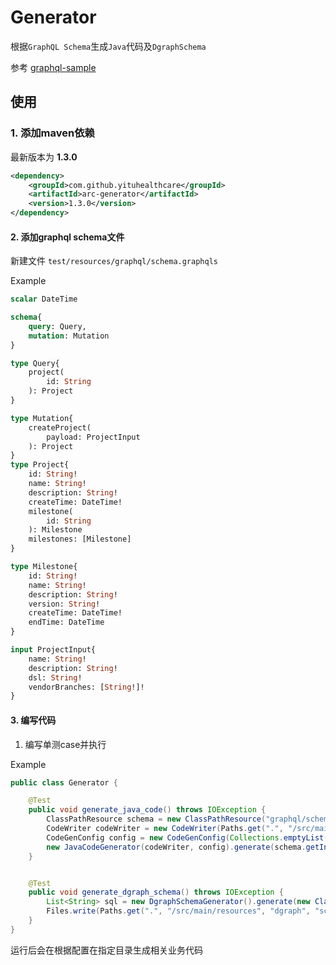 # Generator

根据`GraphQL Schema`生成`Java`代码及`DgraphSchema`

参考 [graphql-sample](./generator/src/test/java/ai/care/arc/generator/codegen/GeneratorIntegralTest.java)

## 使用

### 1. 添加maven依赖

最新版本为 **1.3.0**

```xml
<dependency>
    <groupId>com.github.yituhealthcare</groupId>
    <artifactId>arc-generator</artifactId>
    <version>1.3.0</version>
</dependency>
```
#### 2. 添加graphql schema文件 

新建文件 `test/resources/graphql/schema.graphqls`

Example

```graphql
scalar DateTime

schema{
    query: Query,
    mutation: Mutation
}

type Query{
    project(
        id: String
    ): Project
}

type Mutation{
    createProject(
        payload: ProjectInput
    ): Project
}
type Project{
    id: String!
    name: String!
    description: String!
    createTime: DateTime!
    milestone(
        id: String
    ): Milestone
    milestones: [Milestone]
}

type Milestone{
    id: String!
    name: String!
    description: String!
    version: String!
    createTime: DateTime!
    endTime: DateTime
}

input ProjectInput{
    name: String!
    description: String!
    dsl: String!
    vendorBranches: [String!]!
}
```

#### 3. 编写代码

1. 编写单测case并执行

Example

```java
public class Generator {

    @Test
    public void generate_java_code() throws IOException {
        ClassPathResource schema = new ClassPathResource("graphql/schema.graphqls");
        CodeWriter codeWriter = new CodeWriter(Paths.get(".", "/src/main/java"));
        CodeGenConfig config = new CodeGenConfig(Collections.emptyList());
        new JavaCodeGenerator(codeWriter, config).generate(schema.getInputStream(), "com.github.yituhealthcare.arc.samplegenerator");
    }


    @Test
    public void generate_dgraph_schema() throws IOException {
        List<String> sql = new DgraphSchemaGenerator().generate(new ClassPathResource("graphql/schema.graphqls").getInputStream());
        Files.write(Paths.get(".", "/src/main/resources", "dgraph", "schema.dgraph"), sql);
    }
}

```

运行后会在根据配置在指定目录生成相关业务代码